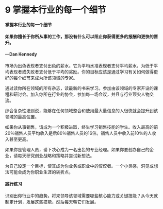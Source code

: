 # 9 掌握本行业的每一个细节

#### 掌握本行业的每一个细节

#### 如果你擅长于你所从事的工作，那没有什么可以阻止你获得更多的报酬和更快的晋升。

#### —Dan Kennedy

​ 市场为出色表现者支付出色的薪水。它为平均水准表现者支付平均薪水，为低于平均表现者或失败者支付低于平均的奖励。你的目标应该是通过学习有关如何做得更好的每个细节来成为所该领域的专家。

​ 通过读你所在领域的所有杂志，读最新的书来学习。参加由该领域的专家开设的课程和研讨会。加入你所在行业的协会，参加每一场会议，并且与行业顶尖人物交流。

​ 综合复杂性法则说，能够在任何领域整合和使用最大量信息的人很快就会提升到该领域的最高位置。

​ 如果你从事销售，请成为一个积极进取，终生学习销售技能的学生。收入最高的前20％销售人员平均收入是后80％销售人员的16倍。销售人员中收入前10％的人收入甚至更高。

​ 如果你是管理人员，请下决心成为一名出色的专业经理。如果你要创办自己的企业，请每天研究创业战略和策略并尝试新想法。

​ 为自己设定一个目标，使其成为你业务或职业中的佼佼者。一个小灵感，洞见或想法可能会成为你职业生涯的转折点。

#### 践行练习

识别出你行业中的趋势。将来领导该领域需要哪些核心能力或关键技能？从今天就制定计划，发展这些技能，然后每天朝它们发展。

​

